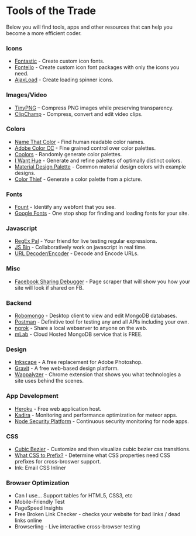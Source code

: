 # Tools of the Trade
Below you will find tools, apps and other resources that can help you become a more efficient coder.
### Icons
* [Fontastic](http://fontastic.me/) - Create custom icon fonts.
* [Fontello](http://fontello.com/) - Create custom icon font packages with only the icons you need.
* [AjaxLoad](http://ajaxload.info/) - Create loading spinner icons.

### Images/Video
* [TinyPNG](https://tinypng.com/) – Compress PNG images while preserving transparency.
* [ClipChamp](https://clipchamp.com) - Compress, convert and edit video clips.

### Colors
* [Name That Color](http://chir.ag/projects/name-that-color) - Find human readable color names.
* [Adobe Color CC](https://color.adobe.com) - Fine grained control over color palettes.
* [Coolors](https://coolors.co) - Randomly generate color palettes.
* [I Want Hue](http://tools.medialab.sciences-po.fr/iwanthue/) - Generate and refine palettes of optimally distinct colors.
* [Material Design Palette](https://www.materialpalette.com/) - Common material design colors with example designs.
* [Color Thief](http://lokeshdhakar.com/projects/color-thief/) - Generate a color palette from a picture.

### Fonts
* [Fount](http://fount.artequalswork.com/) - Identify any webfont that you see.
* [Google Fonts](https://fonts.google.com/) - One stop shop for finding and loading fonts for your site.

### Javascript
* [RegEx Pal](http://www.regexpal.com/) - Your friend for live testing regular expressions.
* [JS Bin](http://jsbin.com) - Collaboratively work on javascript in real time.
* [URL Decoder/Encoder](http://meyerweb.com/eric/tools/dencoder/) - Decode and Encode URLs.

### Misc
* [Facebook Sharing Debugger](https://developers.facebook.com/tools/debug/sharing/) - Page scraper that will show you how your site will look if shared on FB.

### Backend
* [Robomongo](https://robomongo.org/) - Desktop client to view and edit MongoDB databases.
* [Postman](https://www.getpostman.com/) - Definitive tool for testing any and all APIs including your own.
* [ngrok](https://ngrok.com/) - Share a local webserver to anyone on the web.
* [mLab](https://mlab.com) - Cloud Hosted MongoDB service that is FREE.

### Design
* [Inkscape](https://inkscape.org/en/) - A free replacement for Adobe Photoshop.
* [Gravit](https://www.gravit.io/) - A free web-based design platform.
* [Wappalyzer](https://wappalyzer.com/) - Chrome extension that shows you what technologies a site uses behind the scenes.

### App Development
* [Heroku](https://www.heroku.com/) - Free web application host.
* [Kadira](https://kadira.io/) - Monitoring and performance optimization for meteor apps.
* [Node Security Platform](https://nodesecurity.io/) - Continuous security monitoring for node apps.

### CSS
* [Cubic Bezier](http://cubic-bezier.com) - Customize and then visualize cubic bezier css transitions.
* [What CSS to Prefix?](http://shouldiprefix.com/) - Determine what CSS properties need CSS prefixes for cross-broswer support.
* Ink: Email CSS Inliner

### Browser Optimization
* Can I use... Support tables for HTML5, CSS3, etc
* Mobile-Friendly Test
* PageSpeed Insights
* Free Broken Link Checker - checks your website for bad links / dead links online
* Browserling - Live interactive cross-browser testing
